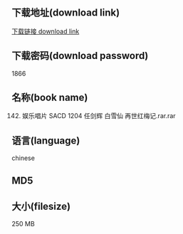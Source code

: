 ## 下载地址(download link)
[下载链接 download link](https://voluble-croquembouche-d321dc.netlify.app/?s=142.+%E5%A8%B1%E4%B9%90%E5%94%B1%E7%89%87+SACD+1204+%E4%BB%BB%E5%89%91%E8%BE%89+%E7%99%BD%E9%9B%AA%E4%BB%99+%E5%86%8D%E4%B8%96%E7%BA%A2%E6%A2%85%E8%AE%B0.rar)

## 下载密码(download password)
1866

## 名称(book name)
142. 娱乐唱片 SACD 1204 任剑辉 白雪仙 再世红梅记.rar.rar

## 语言(language)
chinese

## MD5


## 大小(filesize)
250 MB
